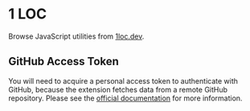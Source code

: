 # 1 LOC

Browse JavaScript utilities from [1loc.dev](https://1loc.dev/).

## GitHub Access Token

You will need to acquire a personal access token to authenticate with GitHub, because the extension fetches data from a remote GitHub repository. Please see the [official documentation](https://docs.github.com/en/authentication/keeping-your-account-and-data-secure/creating-a-personal-access-token) for more information.
